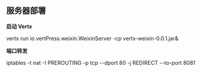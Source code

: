 ## 服务器部署

**启动 Vertx**

vertx run io.vertPress.weixin.WeixinServer -cp vertx-weixin-0.0.1.jar&

**端口转发**

iptables -t nat -I PREROUTING -p tcp --dport 80 -j REDIRECT --to-port 8081
